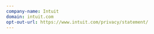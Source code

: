 ```yaml
---
company-name: Intuit
domain: intuit.com
opt-out-url: https://www.intuit.com/privacy/statement/
---
```






